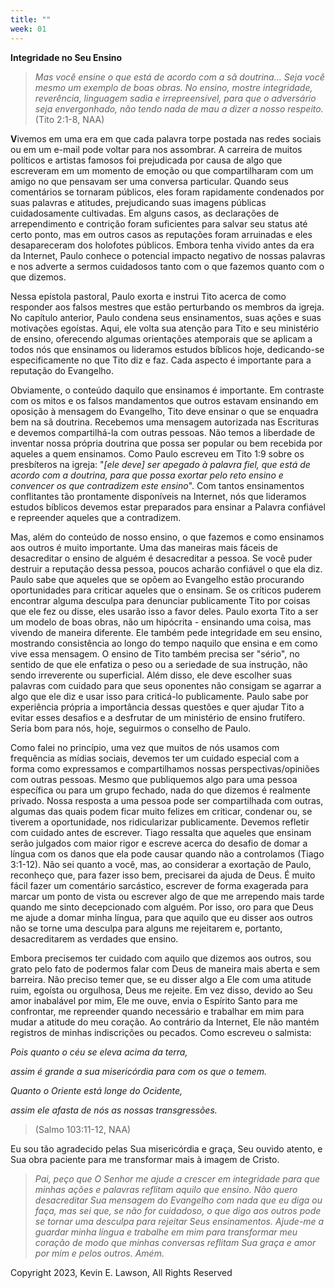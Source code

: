 ```yaml
---
title: ""
week: 01
---
```


**Integridade no Seu Ensino**

> *Mas você ensine o que está de acordo com a sã doutrina... Seja você
> mesmo um exemplo de boas obras. No ensino, mostre integridade,
> reverência, linguagem sadia e irrepreensível, para que o adversário
> seja envergonhado, não tendo nada de mau a dizer a nosso respeito.*
> (Tito 2:1-8, NAA)

**V**ivemos em uma era em que cada palavra torpe postada nas redes
sociais ou em um e-mail pode voltar para nos assombrar. A carreira de
muitos políticos e artistas famosos foi prejudicada por causa de algo
que escreveram em um momento de emoção ou que compartilharam com um
amigo no que pensavam ser uma conversa particular. Quando seus
comentários se tornaram públicos, eles foram rapidamente condenados por
suas palavras e atitudes, prejudicando suas imagens públicas
cuidadosamente cultivadas. Em alguns casos, as declarações de
arrependimento e contrição foram suficientes para salvar seu status até
certo ponto, mas em outros casos as reputações foram arruinadas e eles
desapareceram dos holofotes públicos. Embora tenha vivido antes da era
da Internet, Paulo conhece o potencial impacto negativo de nossas
palavras e nos adverte a sermos cuidadosos tanto com o que fazemos
quanto com o que dizemos.

Nessa epístola pastoral, Paulo exorta e instrui Tito acerca de como
responder aos falsos mestres que estão perturbando os membros da igreja.
No capítulo anterior, Paulo condena seus ensinamentos, suas ações e suas
motivações egoístas. Aqui, ele volta sua atenção para Tito e seu
ministério de ensino, oferecendo algumas orientações atemporais que se
aplicam a todos nós que ensinamos ou lideramos estudos bíblicos hoje,
dedicando-se especificamente no que Tito diz e faz. Cada aspecto é
importante para a reputação do Evangelho.

Obviamente, o conteúdo daquilo que ensinamos é importante. Em contraste
com os mitos e os falsos mandamentos que outros estavam ensinando em
oposição à mensagem do Evangelho, Tito deve ensinar o que se enquadra
bem na sã doutrina. Recebemos uma mensagem autorizada nas Escrituras e
devemos compartilhá-la com outras pessoas. Não temos a liberdade de
inventar nossa própria doutrina que possa ser popular ou bem recebida
por aqueles a quem ensinamos. Como Paulo escreveu em Tito 1:9 sobre os
presbíteros na igreja: "*\[ele deve\] ser apegado à palavra fiel, que
está de acordo com a doutrina, para que possa exortar pelo reto ensino e
convencer os que contradizem este ensino*". Com tantos ensinamentos
conflitantes tão prontamente disponíveis na Internet, nós que lideramos
estudos bíblicos devemos estar preparados para ensinar a Palavra
confiável e repreender aqueles que a contradizem.

Mas, além do conteúdo de nosso ensino, o que fazemos e como ensinamos
aos outros é muito importante. Uma das maneiras mais fáceis de
desacreditar o ensino de alguém é desacreditar a pessoa. Se você puder
destruir a reputação dessa pessoa, poucos acharão confiável o que ela
diz. Paulo sabe que aqueles que se opõem ao Evangelho estão procurando
oportunidades para criticar aqueles que o ensinam. Se os críticos
puderem encontrar alguma desculpa para denunciar publicamente Tito por
coisas que ele fez ou disse, eles usarão isso a favor deles. Paulo
exorta Tito a ser um modelo de boas obras, não um hipócrita - ensinando
uma coisa, mas vivendo de maneira diferente. Ele também pede integridade
em seu ensino, mostrando consistência ao longo do tempo naquilo que
ensina e em como vive essa mensagem. O ensino de Tito também precisa ser
"sério", no sentido de que ele enfatiza o peso ou a seriedade de sua
instrução, não sendo irreverente ou superficial. Além disso, ele deve
escolher suas palavras com cuidado para que seus oponentes não consigam
se agarrar a algo que ele diz e usar isso para criticá-lo publicamente.
Paulo sabe por experiência própria a importância dessas questões e quer
ajudar Tito a evitar esses desafios e a desfrutar de um ministério de
ensino frutífero. Seria bom para nós, hoje, seguirmos o conselho de
Paulo.

Como falei no princípio, uma vez que muitos de nós usamos com frequência
as mídias sociais, devemos ter um cuidado especial com a forma como
expressamos e compartilhamos nossas perspectivas/opiniões com outras
pessoas. Mesmo que publiquemos algo para uma pessoa específica ou para
um grupo fechado, nada do que dizemos é realmente privado. Nossa
resposta a uma pessoa pode ser compartilhada com outras, algumas das
quais podem ficar muito felizes em criticar, condenar ou, se tiverem a
oportunidade, nos ridicularizar publicamente. Devemos refletir com
cuidado antes de escrever. Tiago ressalta que aqueles que ensinam serão
julgados com maior rigor e escreve acerca do desafio de domar a língua
com os danos que ela pode causar quando não a controlamos (Tiago
3:1-12). Não sei quanto a você, mas, ao considerar a exortação de Paulo,
reconheço que, para fazer isso bem, precisarei da ajuda de Deus. É muito
fácil fazer um comentário sarcástico, escrever de forma exagerada para
marcar um ponto de vista ou escrever algo de que me arrependo mais tarde
quando me sinto decepcionado com alguém. Por isso, oro para que Deus me
ajude a domar minha língua, para que aquilo que eu disser aos outros não
se torne uma desculpa para alguns me rejeitarem e, portanto,
desacreditarem as verdades que ensino.

Embora precisemos ter cuidado com aquilo que dizemos aos outros, sou
grato pelo fato de podermos falar com Deus de maneira mais aberta e sem
barreira. Não preciso temer que, se eu disser algo a Ele com uma atitude
ruim, egoísta ou orgulhosa, Deus me rejeite. Em vez disso, devido ao Seu
amor inabalável por mim, Ele me ouve, envia o Espírito Santo para me
confrontar, me repreender quando necessário e trabalhar em mim para
mudar a atitude do meu coração. Ao contrário da Internet, Ele não mantém
registros de minhas indiscrições ou pecados. Como escreveu o salmista:

*Pois quanto o céu se eleva acima da terra,*

*assim é grande a sua misericórdia para com os que o temem.*

*Quanto o Oriente está longe do Ocidente,*

*assim ele afasta de nós as nossas transgressões.*

> (Salmo 103:11-12, NAA)

Eu sou tão agradecido pelas Sua misericórdia e graça, Seu ouvido atento,
e Sua obra paciente para me transformar mais à imagem de Cristo.

> *Pai, peço que O Senhor me ajude a crescer em integridade para que
> minhas ações e palavras reflitam aquilo que ensino. Não quero
> desacreditar Sua mensagem do Evangelho com nada que eu diga ou faça,
> mas sei que, se não for cuidadoso, o que digo aos outros pode se
> tornar uma desculpa para rejeitar Seus ensinamentos. Ajude-me a
> guardar minha língua e trabalhe em mim para transformar meu coração de
> modo que minhas conversas reflitam Sua graça e amor por mim e pelos
> outros. Amém.*

Copyright 2023, Kevin E. Lawson, All Rights Reserved
